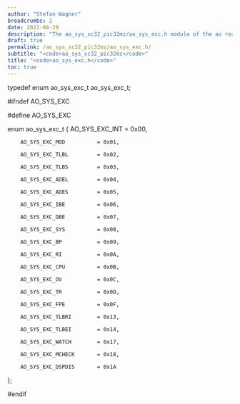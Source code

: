```yaml
---
author: "Stefan Wagner"
breadcrumbs: 2
date: 2022-08-29
description: "The ao_sys_xc32_pic32mz/ao_sys_exc.h module of the ao real-time operating system."
draft: true
permalink: /ao_sys_xc32_pic32mz/ao_sys_exc.h/ 
subtitle: "<code>ao_sys_xc32_pic32mz</code>"
title: "<code>ao_sys_exc.h</code>"
toc: true
---
```


typedef enum    ao_sys_exc_t    ao_sys_exc_t;

#ifndef AO_SYS_EXC

#define AO_SYS_EXC

enum    ao_sys_exc_t
{
        AO_SYS_EXC_INT          = 0x00,

        AO_SYS_EXC_MOD          = 0x01,

        AO_SYS_EXC_TLBL         = 0x02,

        AO_SYS_EXC_TLBS         = 0x03,

        AO_SYS_EXC_ADEL         = 0x04,

        AO_SYS_EXC_ADES         = 0x05,

        AO_SYS_EXC_IBE          = 0x06,

        AO_SYS_EXC_DBE          = 0x07,

        AO_SYS_EXC_SYS          = 0x08,

        AO_SYS_EXC_BP           = 0x09,

        AO_SYS_EXC_RI           = 0x0A,

        AO_SYS_EXC_CPU          = 0x0B,

        AO_SYS_EXC_OV           = 0x0C,

        AO_SYS_EXC_TR           = 0x0D,

        AO_SYS_EXC_FPE          = 0x0F,

        AO_SYS_EXC_TLBRI        = 0x13,

        AO_SYS_EXC_TLBEI        = 0x14,

        AO_SYS_EXC_WATCH        = 0x17,

        AO_SYS_EXC_MCHECK       = 0x18,

        AO_SYS_EXC_DSPDIS       = 0x1A
};

#endif

